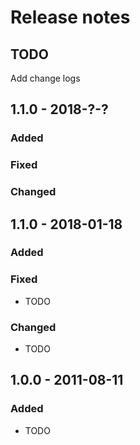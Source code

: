 # Release notes

## TODO

Add change logs

## 1.1.0 - 2018-?-?

### Added

### Fixed

### Changed

## 1.1.0 - 2018-01-18

### Added

### Fixed

* TODO

### Changed

* TODO

## 1.0.0 - 2011-08-11

### Added

* TODO




